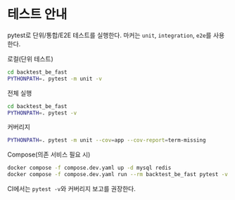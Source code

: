 # 테스트 안내

pytest로 단위/통합/E2E 테스트를 실행한다. 마커는 `unit`, `integration`, `e2e`를 사용한다.

로컬(단위 테스트)
```bash
cd backtest_be_fast
PYTHONPATH=. pytest -m unit -v
```

전체 실행
```bash
cd backtest_be_fast
PYTHONPATH=. pytest -v
```

커버리지
```bash
PYTHONPATH=. pytest -m unit --cov=app --cov-report=term-missing
```

Compose(의존 서비스 필요 시)
```bash
docker compose -f compose.dev.yaml up -d mysql redis
docker compose -f compose.dev.yaml run --rm backtest_be_fast pytest -v
```

CI에서는 `pytest -v`와 커버리지 보고를 권장한다.
